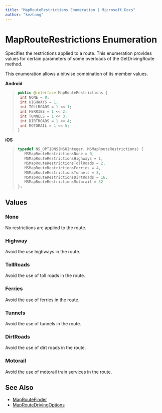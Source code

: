 ```yaml
---
title: "MapRouteRestrictions Enumeration | Microsoft Docs"
author: "kezhang"
---
```


# MapRouteRestrictions Enumeration

Specifies the restrictions applied to a route. This enumeration provides values for certain parameters of some overloads of the GetDrivingRoute method.

This enumeration allows a bitwise combination of its member values.

**Android**

>```java
>public @interface MapRouteRestrictions {
>  int NONE = 0;
>  int HIGHWAYS = 1;
>  int TOLLROADS = 1 << 1;
>  int FERRIES = 1 << 2;
>  int TUNNELS = 1 << 3;
>  int DIRTROADS = 1 << 4;
>  int MOTORAIL = 1 << 5;
>}
>```

**iOS**

>```objectivec
>typedef NS_OPTIONS(NSUInteger, MSMapRouteRestrictions) {
>    MSMapRouteRestrictionsNone = 0,
>    MSMapRouteRestrictionsHighways = 1,
>    MSMapRouteRestrictionsTollRoads = 2,
>    MSMapRouteRestrictionsFerries = 4,
>    MSMapRouteRestrictionsTunnels = 8,
>    MSMapRouteRestrictionsDirtRoads = 16,
>    MSMapRouteRestrictionsMotorail = 32
>};
>```

## Values

### None

No restrictions are applied to the route.

### Highway

Avoid the use highways in the route.

### TollRoads

Avoid the use of toll roads in the route.

### Ferries

Avoid the use of ferries in the route.

### Tunnels

Avoid the use of tunnels in the route.

### DirtRoads

Avoid the use of dirt roads in the route.

### Motorail

Avoid the use of motorail train services in the route.

## See Also

* [MapRouteFinder](maproutefinder-class.md)
* [MapRouteDrivingOptions](maproutedrivingoptions-class.md)